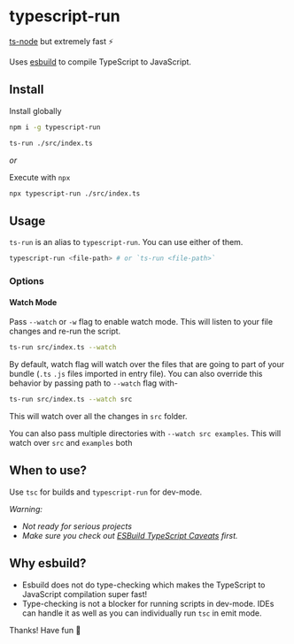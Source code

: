 # typescript-run

[ts-node](https://npmjs.com/package/ts-node) but extremely fast ⚡️ 

Uses [esbuild](https://npmjs.com/package/esbuild) to compile TypeScript to JavaScript.

## Install

Install globally
```sh
npm i -g typescript-run

ts-run ./src/index.ts
```

*or*

Execute with `npx`
```sh
npx typescript-run ./src/index.ts
```

## Usage

`ts-run` is an alias to `typescript-run`. You can use either of them.

```sh
typescript-run <file-path> # or `ts-run <file-path>`
```

### Options

#### Watch Mode 

Pass `--watch` or `-w` flag to enable watch mode. This will listen to your file changes and re-run the script.

```sh
ts-run src/index.ts --watch
```

By default, watch flag will watch over the files that are going to part of your bundle (`.ts` `.js` files imported in entry file). You can also override this behavior by passing path to `--watch` flag with-
```sh
ts-run src/index.ts --watch src
```

This will watch over all the changes in `src` folder.

You can also pass multiple directories with `--watch src examples`. This will watch over `src` and `examples` both

## When to use?

Use `tsc` for builds and `typescript-run` for dev-mode.

*Warning:*
- *Not ready for serious projects*
- *Make sure you check out [ESBuild TypeScript Caveats](https://esbuild.github.io/content-types/#typescript-caveats) first.*

## Why esbuild?

- Esbuild does not do type-checking which makes the TypeScript to JavaScript compilation super fast!
- Type-checking is not a blocker for running scripts in dev-mode. IDEs can handle it as well as you can individually run `tsc` in emit mode.


Thanks! Have fun 🌻